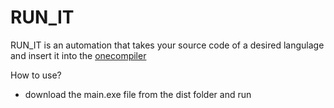 # RUN_IT
RUN_IT is an automation that takes your source code of a desired langulage and insert it into the [onecompiler](ttps://onecompiler.com)

How to use? 
- download the main.exe file from the dist folder and run
